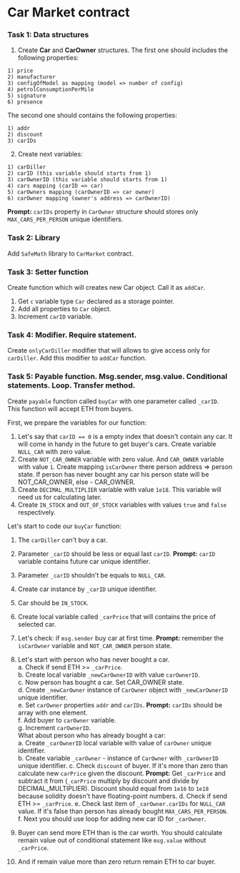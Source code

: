 # Car Market contract
### Task 1: Data structures
1. Create **Car** and **CarOwner** structures.
The first one should includes the following properties:
```
1) price
2) manufacturer
3) configOfModel as mapping (model => number of config)
4) petrolConsumptionPerMile
5) signature
6) presence
```
The second one should contains the following properties:
```
1) addr
2) discount
3) carIDs
```
2. Create next variables:
```
1) carDiller
2) carID (this variable should starts from 1)
3) carOwnerID (this variable should starts from 1)
4) cars mapping (carID => car)
5) carOwners mapping (carOwnerID => car owner)
6) carOwner mapping (owner's address => carOwnerID)
```
**Prompt:** `carIDs` property in `CarOwner` structure should stores only `MAX_CARS_PER_PERSON` unique identifiers.
### Task 2: Library
Add `SafeMath` library to `CarMarket` contract.
### Task 3: Setter function
Create function which will creates new Car object. Call it as `addCar`.
1. Get `c` variable type `Car` declared as a storage pointer.
2. Add all properties to `Car` object.
3. Increment `carID` variable.
### Task 4: Modifier. Require statement.
Create `onlyCarDiller` modifier that will allows to give access only for `carDiller`.
Add this modifier to `addCar` function.
### Task 5: Payable function. Msg.sender, msg.value. Conditional statements. Loop. Transfer method.
Create `payable` function called `buyCar` with one parameter called `_carID`. This function will accept ETH from buyers.

First, we prepare the variables for our function:
1. Let's say that `carID == 0` is a empty index that doesn't contain any car. It will come in handy in the future to get buyer's cars. Create variable `NULL_CAR` with zero value.
2. Create `NOT_CAR_OWNER` variable with zero value.
   And `CAR_OWNER` variable with value `1`.
   Create mapping `isCarOwner` there person address => person state.
   If person has never bought any car his person state will be NOT_CAR_OWNER, else - CAR_OWNER.
3. Create `DECIMAL_MULTIPLIER` variable with value `1e18`. This variable will need us for calculating later.
4. Create `IN_STOCK` and `OUT_OF_STOCK` variables with values `true` and `false` respectively.

Let's start to code our `buyCar` function:
1. The `carDiller` can't buy a car.
2. Parameter `_carID` should be less or equal last `carID`.
**Prompt:** `carID` variable contains future car unique identifier.
3. Parameter `_carID` shouldn't be equals to `NULL_CAR`.
4. Create car instance by `_carID` unique identifier.
5. Car should be `IN_STOCK`.
6. Create local variable called `_carPrice` that will contains the price of selected car.
7. Let's check: if `msg.sender` buy car at first time.
**Prompt:** remember the `isCarOwner` variable and `NOT_CAR_OWNER` person state.

8. Let's start with person who has never bought a car.  
a. Check if send ETH >= `_carPrice`.  
b. Create local variable `_newCarOwnerID` with value `carOwnerID`.  
c. Now person has bought a car. Set CAR_OWNER state.  
d. Create `_newCarOwner` instance of `CarOwner` object with `_newCarOwnerID` unique identifier.  
e. Set `carOwner` properties `addr` and `carIDs`. **Prompt:** `carIDs` should be array with one element.  
f. Add buyer to `carOwner` variable.  
g. Increment `carOwnerID`.    
What about person who has already bought a car:  
a. Create `_carOwnerID` local variable with value of `carOwner` unique identifier.  
b. Create variable `_carOwner` - instance of `CarOwner` with `_carOwnerID` unique identifier.
c. Check `discount` of buyer. If it's more than zero than calculate new `carPrice` given the discount. **Prompt:** Get `_carPrice` and subtract it from (`_carPrice` multiply by discount and divide by DECIMAL_MULTIPLIER). Discount should equal from `1e16` to `1e18` because solidity doesn't have floating-point numbers.
d. Check if send ETH >= `_carPrice`.
e. Check last item of `_carOwner.carIDs` for `NULL_CAR` value. If it's false than person has already bought `MAX_CARS_PER_PERSON`.
f. Next you should use loop for adding new car ID for `_carOwner`.

9. Buyer can send more ETH than is the car worth. You should calculate remain value out of conditional statement like `msg.value` without `_carPrice`.
10. And if remain value more than zero return remain ETH to car buyer.
